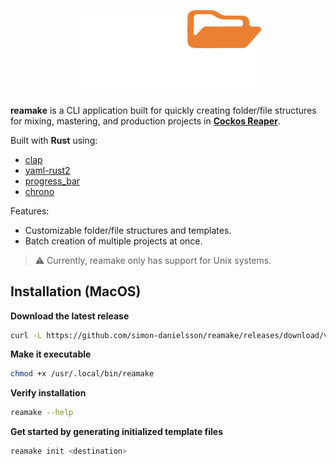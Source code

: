 
<p align="center">
    <img src="media/logo.png" alt="reamake" width="300"/>
</p>

**reamake** is a CLI application built for quickly creating folder/file structures for mixing, mastering, and production projects in [**Cockos Reaper**](https://www.reaper.fm/).  
  
Built with **Rust** using:  
+ [clap](https://github.com/BurntSushi/clap-rs)  
+ [yaml-rust2](https://github.com/ethiraric/yaml-rust2)  
+ [progress_bar](https://github.com/Mubelotix/progress-bar)  
+ [chrono](https://github.com/chronotope/chrono)  
  
Features:  
+ Customizable folder/file structures and templates.  
+ Batch creation of multiple projects at once.  
  
> ⚠️ Currently, reamake only has support for Unix systems.  

## Installation (MacOS)
**Download the latest release**  
``` bash
curl -L https://github.com/simon-danielsson/reamake/releases/download/v1.0.0/reamake -o /usr/.local/bin/reamake
```
  
**Make it executable**  
``` bash
chmod +x /usr/.local/bin/reamake
```
  
**Verify installation**  
``` bash
reamake --help
```
  
**Get started by generating initialized template files**  
``` bash
reamake init <destination>
```
